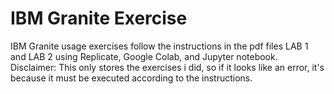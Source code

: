# IBM Granite Exercise
IBM Granite usage exercises follow the instructions in the pdf files LAB 1 and LAB 2 using Replicate, Google Colab, and Jupyter notebook. Disclaimer: This only stores the exercises i did, so if it looks like an error, it's because it must be executed according to the instructions.
